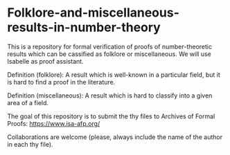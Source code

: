 # Folklore-and-miscellaneous-results-in-number-theory

This is a repository for formal verification of proofs of number-theoretic results which can be cassified as folklore or miscellaneous. We will use Isabelle as proof assistant.

Definition (folklore): A result which is well-known in a particular field, but it is hard to find a proof in the literature.

Definition (miscellaneous): A result which is hard to classify into a given area of a field.

The goal of this repository is to submit the thy files to Archives of Formal Proofs: https://www.isa-afp.org/

Collaborations are welcome (please, always include the name of the author in each thy file).
